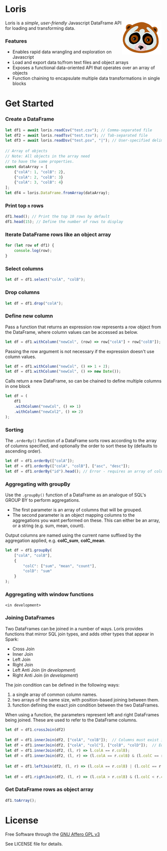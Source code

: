 # Loris

<img align="right" src=docs/images/loris.png height="110px">

Loris is a _simple_, _user-friendly_ Javascript DataFrame API for loading and transforming data.

### Features

- Enables rapid data wrangling and exploration on Javascript
- Load and export data to/from text files and object arrays
- Exposes a functional data-oriented API that operates over an array of objects
- Function chaining to encapsulate multiple data transformations in single blocks

# Get Started

### Create a DataFrame

```javascript
let df1 = await loris.readCsv("test.csv"); // Comma-separated file
let df2 = await loris.readTsv("test.tsv"); // Tab-separated file
let df3 = await loris.readDsv("test.psv", "|"); // User-specified delimiter

// Array of objects
// Note: All objects in the array need
// to have the same properties.
const dataArray = [
    {"colA": 1, "colB": 2},
    {"colA": 2, "colB": 3}
    {"colA": 3, "colB": 4}
];
let df4 = loris.DataFrame.fromArray(dataArray);
```

### Print top **`n`** rows

```javascript
df1.head(); // Print the top 10 rows by default
df1.head(15); // Define the number of rows to display
```

### Iterate DataFrame rows like an object array

```javascript
for (let row of df1) {
    console.log(row);
}
```

### Select columns

```javascript
let df = df1.select("colA", "colB");
```

### Drop columns

```javascript
let df = df1.drop("colA");
```

### Define new column

Pass a function that returns an expression row represents a row object from the DataFrame, where column values can be accessed as below.
```javascript
let df = df1.withColumn("newCol", (row) => row["colA"] + row["colB"]);
```

Passing the row argument is not necessary if the expression doesn't use column values.
```javascript
let df = df1.withColumn("newCol", () => 1 + 2);
let df = df1.withColumn("newCol", () => new Date());
```

Calls return a new DataFrame, so can be chained to define multiple columns in one block
```javascript
let df = (
    df1
    .withColumn("newCol", () => 1)
    .withColumn("newCol2", () => 2)
);
```

### Sorting

The `.orderBy()` function of a DataFrame sorts rows according to the array of columns specified, and optionally the order to sort these by (defaults to ascending order).
```javascript
let df = df1.orderBy(["colA"]);
let df = df1.orderBy(["colA", "colB"], ["asc", "desc"]);
let df = df1.orderBy("id").head(); // Error - requires an array of columns
```

### Aggregating with groupBy

Use the `.groupBy()` function of a DataFrame as an analogue of SQL's GROUP BY to perform aggregations.
- The first parameter is an array of columns that will be grouped.
- The second parameter is an object mapping columns to the aggregations you want performed on these. This can either be an array, or a string (e.g. sum, mean, count).

Output columns are named using the current name suffixed by the aggregation applied, e.g. **colC_sum**, **colC_mean**.
```javascript
let df = df1.groupBy(
    ["colA", "colB"],
    {
        "colC": ["sum", "mean", "count"],
        "colD": "sum"
    }
);
```

### Aggregating with window functions

```
<in development>
```


### Joining DataFrames

Two DataFrames can be joined in a number of ways. Loris provides functions that mirror SQL join types, and adds other types that appear in Spark:
- Cross Join
- Inner Join
- Left Join
- Right Join
- Left Anti Join (_in development_)
- Right Anti Join (_in development_)

The join condition can be defined in the following ways:
1. a single array of common column names.
2. two arrays of the same size, with position-based joining between them.
3. function defining the exact join condition between the two DataFrames.

When using a function, the parameters represent left and right DataFrames
being joined. These are used to refer to the DataFrame columns.

```javascript
let df = df1.crossJoin(df2)

let df = df1.innerJoin(df2, ["colA", "colB"]);  // Columns must exist in both DataFrames
let df = df1.innerJoin(df2, ["colA", "colC"], ["colB", "colD"]);  // Equivalent to colA == colB and colC == colD
let df = df1.innerJoin(df2, (l, r) => l.colA == r.colB);
let df = df1.innerJoin(df2, (l, r) => (l.colA == r.colB) & (l.colC == r.colD));

let df = df1.leftJoin(df2, (l, r) => (l.colA == r.colB) | (l.colC == r.colD));

let df = df1.rightJoin(df2, (l, r) => (l.colA > r.colB) & (l.colC < r.colD));
```

### Get DataFrame rows as object array

```javascript
df1.toArray();
```


# License

Free Software through the [GNU Affero GPL v3](https://www.gnu.org/licenses/why-affero-gpl.en.html)

See LICENSE file for details.
